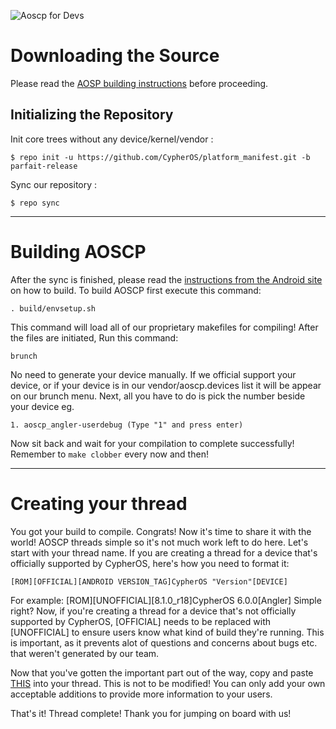 ![Aoscp for Devs](http://i.imgur.com/A0jUjxO.png)

Downloading the Source
===================

Please read the [AOSP building instructions](http://source.android.com/source/index.html) before proceeding.

Initializing the Repository
-----------------------

Init core trees without any device/kernel/vendor :

    $ repo init -u https://github.com/CypherOS/platform_manifest.git -b parfait-release

Sync our repository :

    $ repo sync

***

Building AOSCP
==============

After the sync is finished, please read the [instructions from the Android site](http://s.android.com/source/building.html) on how to build.
To build AOSCP first execute this command:

    . build/envsetup.sh
	
This command will load all of our proprietary makefiles for compiling! After the files are initiated,
Run this command:

    brunch
	
No need to generate your device manually. If we official support your device, or if your device is in our vendor/aoscp.devices list
it will be appear on our brunch menu. Next, all you have to do is pick the number beside your device eg.

    1. aoscp_angler-userdebug (Type "1" and press enter)
	
Now sit back and wait for your compilation to complete successfully!
Remember to `make clobber` every now and then!

***

Creating your thread
==================

You got your build to compile. Congrats! Now it's time to share it with the world! AOSCP threads simple so it's not much work left to do here.
Let's start with your thread name. If you are creating a thread for a device that's officially supported by CypherOS, here's how you need to format it:

    [ROM][OFFICIAL][ANDROID VERSION_TAG]CypherOS "Version"[DEVICE]
	
For example: [ROM][UNOFFICIAL][8.1.0_r18]CypherOS 6.0.0[Angler]
Simple right? Now, if you're creating a thread for a device that's not officially supported by CypherOS, [OFFICIAL] needs to be replaced with [UNOFFICIAL]
to ensure users know what kind of build they're running. This is important, as it prevents alot of questions and concerns about bugs etc. that weren't generated
by our team. 

Now that you've gotten the important part out of the way, copy and paste [THIS](https://raw.githubusercontent.com/CypherOS/vendor_aoscp/oreo-mr1-release/BuildAThread.txt)
into your thread. This is not to be modified! You can only add your own acceptable additions to provide more information to your users.

That's it! Thread complete! Thank you for jumping on board with us!
